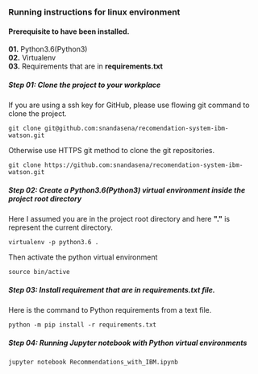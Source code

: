 ### Running instructions for linux environment
#### Prerequisite to have been installed.
**01.** Python3.6(Python3)  
**02.** Virtualenv  
**03.** Requirements that are in **requirements.txt**  

##### Step 01: Clone the project to your workplace
If you are using a ssh key for GitHub, please use flowing git command to clone the project.
```
git clone git@github.com:snandasena/recomendation-system-ibm-watson.git
``` 
Otherwise use HTTPS git method to clone the git repositories.  
```
git clone https://github.com:snandasena/recomendation-system-ibm-watson.git
```  
##### Step 02: Create a Python3.6(Python3) virtual environment inside the project root directory
Here I assumed you are in the project root directory and here **"."** is represent the current directory.  
```
virtualenv -p python3.6 .
``` 
Then activate the python virtual environment
```
source bin/active
```
##### Step 03: Install requirement that are in **requirements.txt** file.
Here is the command to Python requirements from a text file.
```
python -m pip install -r requirements.txt
```
##### Step 04: Running Jupyter notebook with Python virtual environments
```
jupyter notebook Recommendations_with_IBM.ipynb
```
